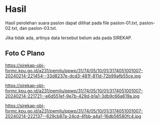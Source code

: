 # Hasil

Hasil perolehan suara paslon dapat dilihat pada file paslon-01.txt, paslon-02.txt, dan paslon-03.txt.

Jika tidak ada, artinya data tersebut belum ada pada SIREKAP.

## Foto C Plano

https://sirekap-obj-formc.kpu.go.id/a231/pemilu/ppwp/31/74/05/10/01/3174051001007-20240214-221454--33d8237e-dcd3-481f-811d-72b99afb55ce.jpg

https://sirekap-obj-formc.kpu.go.id/a231/pemilu/ppwp/31/74/05/10/01/3174051001007-20240214-221721--e6d551ef-9e7b-429d-b1a1-3db9c66a619a.jpg

https://sirekap-obj-formc.kpu.go.id/a231/pemilu/ppwp/31/74/05/10/01/3174051001007-20240214-222137--629cb87a-24cd-4fbb-a4a1-16db56580fc4.jpg
